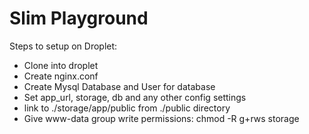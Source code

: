 # Slim Playground
Steps to setup on Droplet:
- Clone into droplet
- Create nginx.conf
- Create Mysql Database and User for database
- Set app_url, storage, db and any other config settings
- link to ./storage/app/public from ./public directory
- Give www-data group write permissions: chmod -R g+rws storage